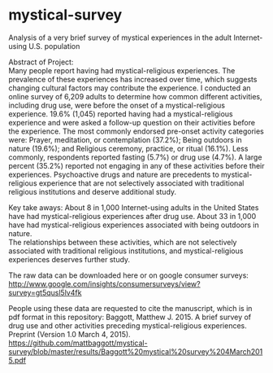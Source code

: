 # mystical-survey
Analysis of a very brief survey of mystical experiences in the adult Internet-using U.S. population

Abstract of Project:  
Many people report having had mystical-religious experiences. The prevalence of these experiences has increased over time, which suggests changing cultural factors may contribute the experience. I conducted an online survey of 6,209 adults to determine how common different activities, including drug use, were before the onset of a mystical-religious experience.  19.6% (1,045) reported having had a mystical-religious experience and were asked a follow-up question on their activities before the experience.  The most commonly endorsed pre-onset activity categories were: Prayer, meditation, or contemplation (37.2%); Being outdoors in nature (19.6%); and Religious ceremony, practice, or ritual (16.1%). Less commonly, respondents reported fasting (5.7%) or drug use (4.7%). A large percent (35.2%) reported not engaging in any of these activities before their experiences. Psychoactive drugs and nature are precedents to mystical-religious experience that are not selectively associated with traditional religious institutions and deserve additional study.

Key take aways: 
About 8 in 1,000 Internet-using adults in the United States have had mystical-religious experiences after drug use.
About 33 in 1,000 have had mystical-religious experiences associated with being outdoors in nature.  
The relationships between these activities, which are not selectively associated with traditional religious institutions, and mystical-religious experiences deserves further study.

The raw data can be downloaded here or on google consumer surveys:
http://www.google.com/insights/consumersurveys/view?survey=gt5qusl5lv4fk

People using these data are requested to cite the manuscript, which is in pdf format in this repository:
Baggott, Matthew J. 2015. A brief survey of drug use and other activities preceding mystical-religious experiences.  Preprint (Version 1.0 March 4, 2015). https://github.com/mattbaggott/mystical-survey/blob/master/results/Baggott%20mystical%20survey%204March2015.pdf
